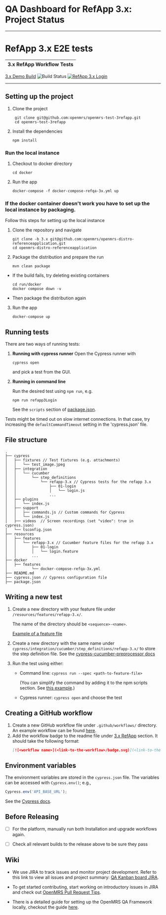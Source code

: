 # QA Dashboard for RefApp 3.x: Project Status
___

# RefApp 3.x  E2E tests

| 3.x RefApp Workflow Tests |
|---------------------------|
[3.x Demo Build](https://ci.openmrs.org/browse/REFAPP-D3X) ![Build Status](https://ci.openmrs.org/plugins/servlet/wittified/build-status/REFAPP-D3X)
[![RefApp 3.x Login](https://github.com/openmrs/openmrs-test-3refapp/actions/workflows/refapp-3x-login.yml/badge.svg)](https://github.com/openmrs/openmrs-test-3refapp/actions/workflows/refapp-3x-login.yml)
___


## Setting up the project

1. Clone the project
    ```
     git clone git@github.com:openmrs/openmrs-test-3refapp.git
     cd openmrs-test-3refapp
    ```
2. Install the dependencies
    ```
    npm install
    ```

### Run the local instance

1. Checkout to docker directory
   ```
   cd docker
   ```

2. Run the app 
   ```      
   docker-compose -f docker-compose-refqa-3x.yml up
   ```

### If the docker container doesn't work you have to set up the local instance by packaging.

Follow this steps for setting up the local instance
1. Clone the repository and navigate
    ```
    git clone -b 3.x git@github.com:openmrs/openmrs-distro-referenceapplication.git
    cd openmrs-distro-referenceapplication
    ```

2. Package the distribution and prepare the run
    ```
    mvn clean package
    ```

* If the build fails, try deleting existing containers
    ```
    cd run/docker
    docker compose down -v
    ```
* Then package the distribution again

3. Run the app
    ```
    docker-compose up
    ```

## Running tests

There are two ways of running tests:

1. **Running with cypress runner**
   Open the Cypress runner with
    ```
    cypress open
    ```
   and pick a test from the GUI.

2. **Running in command line**

   Run the desired test using `npm run`, e.g.

    ```
    npm run refapp3Login
    ```

   See the `scripts` section of [package.json](https://github.com/openmrs/openmrs-test-3refapp/package.json).

Tests might be timed out on slow internet connections. In that case, try increasing the `defaultCommandTimeout` setting in the 'cypress.json' file.

## File structure
```
.
├── cypress
│   ├── fixtures // Test fixtures (e.g. attachments)
│   │   └── test_image.jpeg
│   ├── integration
│   │   └── cucumber
│   │       └── step_definitions
│   │           └── refapp-3.x // Cypress tests for the refapp 3.x
│   │               ├── 01-login
│   │               │   └── login.js
│   │               ...
│   ├── plugins
│   │   └── index.js
│   ├── support
│   │   ├── commands.js // Custom commands for Cypress
│   │   └── index.js
│   ├── videos  // Screen recordings (set "video": true in cypress.json)
│   └── tsconfig.json
├── resources
│   ├── features
│   │   └── refapp-3.x // Cucumber feature files for the refapp 3.x
│   │       ├── 01-login
│   │       │   └── login.feature
│   │       ...
├── docker
│   ├── features
│           └── docker-compose-refqa-3x.yml
├── README.md
├── cypress.json // Cypress configuration file
├── package.json
```


## Writing a new test
1. Create a new directory with your feature file under `/resources/features/refapp-3.x/`.

   The name of the directory should be `<sequence>-<name>`.

   [Example of a feature file](https://github.com/openmrs/openmrs-contrib-qaframework/blob/master/qaframework-bdd-tests/src/test/resources/features/refapp-2.x/stylesGuide.feature)

2. Create a new directory with the same name under  `cypress/integration/cucumber/step_definitions/refapp-3.x/` to store the step definition file.
   See the [cypress-cucumber-preprocessor docs](https://github.com/TheBrainFamily/cypress-cucumber-preprocessor#readme)

3. Run the test using either:
    - Command line: `cypress run --spec <path-to-feature-file>`

      (You can simplify the command by adding it to the npm scripts section. See [this example](https://github.com/openmrs/openmrs-contrib-qaframework/blob/f9996d757912ba7ccfb1ff3495379bbafaf89f23/package.json#L19).)
    - Cypress runner: `cypress open` and choose the test

## Creating a GitHub workflow
1. Create a new GitHub workflow file under `.github/workflows/` directory. An example workflow can be found [here](https://github.com/openmrs/openmrs-contrib-qaframework/blob/master/.github/workflows/refapp-3x-login.yml).
2. Add the workflow badge to the readme file under [3.x RefApp](https://github.com/openmrs/openmrs-contrib-qaframework/blob/master/README.md#3x-refapp) section. It should take the following format:
    ```markdown
    [![<workflow name>](<link-to-the-workflow>/badge.svg)](<link-to-the-workflow>)
    ```

## Environment variables

The environment variables are stored in the `cypress.json` file. The variables can be accessed with `Cypress.env()`; e.g.,
```typescript
Cypress.env('API_BASE_URL');
```

See the [Cypress docs](https://docs.cypress.io/guides/guides/environment-variables).


## Before Releasing
- [ ] For the platform, manually run both Installation and upgrade workflows again.
- [ ] Check all relevant builds to the release above to be sure they pass


## Wiki
* We use JIRA to track issues and monitor project development. Refer to this link to view all issues and project summary: [QA Kanban board JIRA](https://issues.openmrs.org/secure/RapidBoard.jspa?rapidView=240).

* To get started contributing, start working on introductory issues in JIRA and check out  [OpenMRS Pull Request Tips](https://wiki.openmrs.org/display/docs/Pull+Request+Tips).

* There is a detailed guide for setting up the OpenMRS QA Framework locally, checkout the guide [here](https://wiki.openmrs.org/pages/viewpage.action?pageId=235277297).
